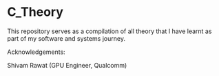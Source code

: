 # C_Theory
This repository serves as a compilation of all theory that I have learnt as part of my software and systems journey.

Acknowledgements:

Shivam Rawat (GPU Engineer, Qualcomm)
